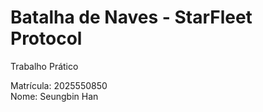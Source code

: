 # Batalha de Naves - StarFleet Protocol
Trabalho Prático

Matrícula: 2025550850<br>
Nome: Seungbin Han
